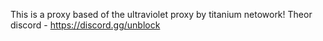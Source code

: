 This is a proxy based of the ultraviolet proxy by titanium netowork! 
Theor discord - https://discord.gg/unblock
